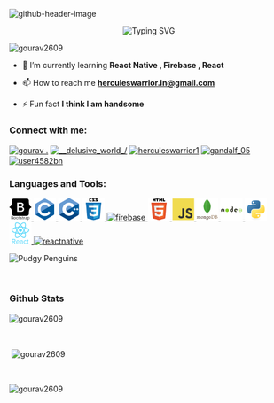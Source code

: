 ![github-header-image](https://github.com/Gourav2609/Gourav2609/assets/115522947/c3b32f81-29c4-476e-852e-ef1f78f1025d)

<p align="center">
  <img src="https://readme-typing-svg.demolab.com?font=Fira+Code&size=60&duration=3500&pause=985&vCenter=true&width=800&height=80&lines=Hi+👋+!!;I'm+Gourav+!" alt="Typing SVG">
</p>


<!--<h3 align="center">A passionate frontend developer from India</h3>-->

<p align="left"> <img src="https://komarev.com/ghpvc/?username=gourav2609&label=Visitors&color=000000&style=flat" alt="gourav2609" /> </p>

- 🌱 I’m currently learning **React Native , Firebase , React**

- 📫 How to reach me **herculeswarrior.in@gmail.com**

- ⚡ Fun fact **I think I am handsome**

<h3 align="left">Connect with me:</h3>
<p align="left">
<a href="https://www.linkedin.com/in/gourav-a6266014b/" target="blank"><img align="center" src="https://raw.githubusercontent.com/rahuldkjain/github-profile-readme-generator/master/src/images/icons/Social/linked-in-alt.svg" alt="gourav ." height="30" width="40" /></a>
<a href="https://instagram.com/__delusive_world_/" target="blank"><img align="center" src="https://raw.githubusercontent.com/rahuldkjain/github-profile-readme-generator/master/src/images/icons/Social/instagram.svg" alt="__delusive_world_/" height="30" width="40" /></a>
<a href="https://www.hackerrank.com/herculeswarrior1" target="blank"><img align="center" src="https://raw.githubusercontent.com/rahuldkjain/github-profile-readme-generator/master/src/images/icons/Social/hackerrank.svg" alt="herculeswarrior1" height="30" width="40" /></a>
<a href="https://codeforces.com/profile/gandalf_05" target="blank"><img align="center" src="https://raw.githubusercontent.com/rahuldkjain/github-profile-readme-generator/master/src/images/icons/Social/codeforces.svg" alt="gandalf_05" height="30" width="40" /></a>
<a href="https://www.leetcode.com/user4582bn" target="blank"><img align="center" src="https://raw.githubusercontent.com/rahuldkjain/github-profile-readme-generator/master/src/images/icons/Social/leet-code.svg" alt="user4582bn" height="30" width="40" /></a>
</p>

<h3 align="left">Languages and Tools:</h3>
<p align="left"> <a href="https://getbootstrap.com" target="_blank" rel="noreferrer"> <img src="https://raw.githubusercontent.com/devicons/devicon/master/icons/bootstrap/bootstrap-plain-wordmark.svg" alt="bootstrap" width="40" height="40"/> </a> <a href="https://www.cprogramming.com/" target="_blank" rel="noreferrer"> <img src="https://raw.githubusercontent.com/devicons/devicon/master/icons/c/c-original.svg" alt="c" width="40" height="40"/> </a> <a href="https://www.w3schools.com/cpp/" target="_blank" rel="noreferrer"> <img src="https://raw.githubusercontent.com/devicons/devicon/master/icons/cplusplus/cplusplus-original.svg" alt="cplusplus" width="40" height="40"/> </a> <a href="https://www.w3schools.com/css/" target="_blank" rel="noreferrer"> <img src="https://raw.githubusercontent.com/devicons/devicon/master/icons/css3/css3-original-wordmark.svg" alt="css3" width="40" height="40"/> </a> <a href="https://firebase.google.com/" target="_blank" rel="noreferrer"> <img src="https://www.vectorlogo.zone/logos/firebase/firebase-icon.svg" alt="firebase" width="40" height="40"/> </a> <a href="https://www.w3.org/html/" target="_blank" rel="noreferrer"> <img src="https://raw.githubusercontent.com/devicons/devicon/master/icons/html5/html5-original-wordmark.svg" alt="html5" width="40" height="40"/> </a> <a href="https://developer.mozilla.org/en-US/docs/Web/JavaScript" target="_blank" rel="noreferrer"> <img src="https://raw.githubusercontent.com/devicons/devicon/master/icons/javascript/javascript-original.svg" alt="javascript" width="40" height="40"/> </a> <a href="https://www.mongodb.com/" target="_blank" rel="noreferrer"> <img src="https://raw.githubusercontent.com/devicons/devicon/master/icons/mongodb/mongodb-original-wordmark.svg" alt="mongodb" width="40" height="40"/> </a> <a href="https://nodejs.org" target="_blank" rel="noreferrer"> <img src="https://raw.githubusercontent.com/devicons/devicon/master/icons/nodejs/nodejs-original-wordmark.svg" alt="nodejs" width="40" height="40"/> </a> <a href="https://www.python.org" target="_blank" rel="noreferrer"> <img src="https://raw.githubusercontent.com/devicons/devicon/master/icons/python/python-original.svg" alt="python" width="40" height="40"/> </a> <a href="https://reactjs.org/" target="_blank" rel="noreferrer"> <img src="https://raw.githubusercontent.com/devicons/devicon/master/icons/react/react-original-wordmark.svg" alt="react" width="40" height="40"/> </a> <a href="https://reactnative.dev/" target="_blank" rel="noreferrer"> <img src="https://reactnative.dev/img/header_logo.svg" alt="reactnative" width="40" height="40"/> </a> </p>


![Pudgy Penguins](https://media.giphy.com/media/CuuSHzuc0O166MRfjt/giphy.gif)

<br>

<h3 align="left">Github Stats</h3>

<p><img align="center" src="https://github-readme-stats.vercel.app/api/top-langs?username=gourav2609&show_icons=true&theme=dark&title_color=ffffff&text_color=ffffff&bg_color=000000&locale=en&layout=compact" alt="gourav2609" /></p>

<br>
<p>&nbsp;<img align="center" src="https://github-readme-stats.vercel.app/api?username=gourav2609&show_icons=true&theme=dark&locale=en" alt="gourav2609" /></p>

<br>

<p><img align="center" src="https://github-readme-streak-stats.herokuapp.com/?user=gourav2609&theme=dark" alt="gourav2609" /></p>
